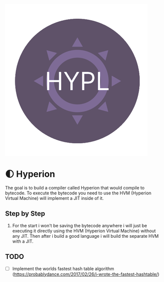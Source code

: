 ![Logo](logo/logo.png)

# 🌓 Hyperion

The goal is to build a compiler called Hyperion that would compile to bytecode.
To execute the bytecode you need to use the HVM (Hyperion Virtual Machine) will implement a JIT inside of it.

## Step by Step

1. For the start i won't be saving the bytecode anywhere i will just be executing it directly using the HVM (Hyperion Virtual Machine) without any JIT. Then after i build a good language i will build the separate HVM with a JIT.

## TODO

- [ ] Implement the worlds fastest hash table algorithm (https://probablydance.com/2017/02/26/i-wrote-the-fastest-hashtable/)


